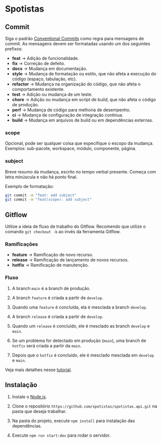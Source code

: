# Spotistas

## Commit

Siga o padrão [Conventional Commits](https://www.conventionalcommits.org/pt-br/v1.0.0) como regra para mensagens de commit. As mensagens devem ser formatadas usando um dos seguintes prefixos:

* **feat**     → Adição de funcionalidade.
* **fix**      → Correção de defeito.
* **docs**     → Mudança em documentação.
* **style**    → Mudança de formatação ou estilo, que não afeta a execução do código (espaço, tabulação, etc).
* **refactor** → Mudança na organização do código, que não afeta o comportamento existente.
* **test**     → Adição ou mudança de um teste.
* **chore**    → Adição ou mudança em script de build, que não afeta o código de produção.
* **perf**     → Mudança de código para melhoria de desempenho.
* **ci**       → Mudança de configuração de integração contínua.
* **build**    → Mudança em arquivos de build ou em dependências externas.

### scope

Opcional, pode ser qualquer coisa que especifique o escopo da mudança.
Exemplos: sub-pacote, workspace, módulo, componente, página.

### subject

Breve resumo da mudança, escrito no tempo verbal presente. Começa com letra minúscula e não há ponto final.

Exemplo de formatação:

```sh
git commit -m "feat: add subject"
git commit -m "feat(scope): add subject"
```

## Gitflow

Utilize a ideia de fluxo de trabalho do Gitflow. Recomendo que utilize o comando `git checkout -b` ao invés da ferramenta Gitflow.

### Ramificações

* **feature** → Ramificação de novo recurso.
* **release** → Ramificação de lançamento de novos recursos.
* **hotfix** → Ramificação de manutenção.

### Fluxo

1. A branch `main` é a branch de produção.

2. A branch `feature` é criada a partir de `develop`.

3. Quando uma `feature` é concluída, ela é mesclada a branch `develop`.

4. A branch `release` é criada a partir de `develop`.

5. Quando um `release` é concluído, ele é mesclado as branch `develop` e `main`.

6. Se um problema for detectado em produção (`main`), uma branch de `hotfix` será criada a partir da `main`.

7. Depois que o `hotfix` é concluído, ele é mesclado mesclada em `develop` e `main`.

Veja mais detalhes nesse [tutorial](https://www.atlassian.com/git/tutorials/comparing-workflows/gitflow-workflow).

## Instalação

1. Instale o [Node.js](https://nodejs.org/en).

2. Clone o repositório `https://github.com/spotistas/spotistas.api.git` na pasta que deseja trabalhar.

3. Na pasta do projeto, execute `npm install` para instalação das dependências.

4. Execute `npm run start:dev` para rodar o servidor.
